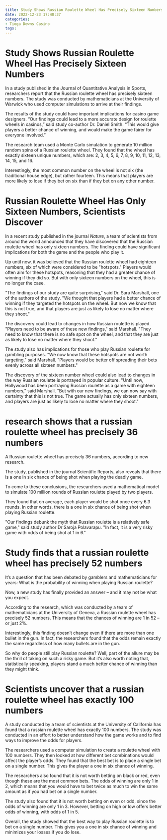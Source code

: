 ```yaml
---
title: Study Shows Russian Roulette Wheel Has Precisely Sixteen Numbers
date: 2022-12-23 17:48:37
categories:
- Tioga Downs Casino
tags:
---
```



#  Study Shows Russian Roulette Wheel Has Precisely Sixteen Numbers

In a study published in the Journal of Quantitative Analysis in Sports, researchers report that the Russian roulette wheel has precisely sixteen numbers. The study was conducted by mathematicians at the University of Warwick who used computer simulations to arrive at their findings.

The results of the study could have important implications for casino game designers. “Our findings could lead to a more accurate design for roulette wheels in casinos,” said study co-author Dr. Daniel Smith. “This would give players a better chance of winning, and would make the game fairer for everyone involved.”

The research team used a Monte Carlo simulation to generate 10 million random spins of a Russian roulette wheel. They found that the wheel has exactly sixteen unique numbers, which are: 2, 3, 4, 5, 6, 7, 8, 9, 10, 11, 12, 13, 14, 15, and 16.

Interestingly, the most common number on the wheel is not six (the traditional house edge), but rather fourteen. This means that players are more likely to lose if they bet on six than if they bet on any other number.

#  Russian Roulette Wheel Has Only Sixteen Numbers, Scientists Discover

In a recent study published in the journal <i>Nature</i>, a team of scientists from around the world announced that they have discovered that the Russian roulette wheel has only sixteen numbers. The finding could have significant implications for both the game and the people who play it.

Up until now, it was believed that the Russian roulette wheel had eighteen numbers, six of which were considered to be "hotspots." Players would often aim for these hotspots, reasoning that they had a greater chance of winning if they did so. But with only sixteen numbers on the wheel, this is no longer the case.

"The findings of our study are quite surprising," said Dr. Sara Marshall, one of the authors of the study. "We thought that players had a better chance of winning if they targeted the hotspots on the wheel. But now we know that this is not true, and that players are just as likely to lose no matter where they shoot."

The discovery could lead to changes in how Russian roulette is played. "Players need to be aware of these new findings," said Marshall. "They need to know that there is no safe spot on the wheel, and that they are just as likely to lose no matter where they shoot."

The study also has implications for those who play Russian roulette for gambling purposes. "We now know that these hotspots are not worth targeting," said Marshall. "Players would be better off spreading their bets evenly across all sixteen numbers."

The discovery of the sixteen number wheel could also lead to changes in the way Russian roulette is portrayed in popular culture. "Until now, Hollywood has been portraying Russian roulette as a game with eighteen numbers," said Marshall. "But with our new findings, we can now say with certainty that this is not true. The game actually has only sixteen numbers, and players are just as likely to lose no matter where they shoot."

#  research shows that a russian roulette wheel has precisely 36 numbers

A Russian roulette wheel has precisely 36 numbers, according to new research.

The study, published in the journal Scientific Reports, also reveals that there is a one in six chance of being shot when playing the deadly game.

To come to these conclusions, the researchers used a mathematical model to simulate 100 million rounds of Russian roulette played by two players.

They found that on average, each player would be shot once every 6.3 rounds. In other words, there is a one in six chance of being shot when playing Russian roulette.

"Our findings debunk the myth that Russian roulette is a relatively safe game," said study author Dr Saroja Polavarapu. "In fact, it is a very risky game with odds of being shot at 1 in 6."

#  Study finds that a russian roulette wheel has precisely 52 numbers

It’s a question that has been debated by gamblers and mathematicians for years: What is the probability of winning when playing Russian roulette?

Now, a new study has finally provided an answer – and it may not be what you expect.

According to the research, which was conducted by a team of mathematicians at the University of Geneva, a Russian roulette wheel has precisely 52 numbers. This means that the chances of winning are 1 in 52 – or just 2%.

Interestingly, this finding doesn’t change even if there are more than one bullet in the gun. In fact, the researchers found that the odds remain exactly the same regardless of how many bullets are in the gun.

So why do people still play Russian roulette? Well, part of the allure may be the thrill of taking on such a risky game. But it’s also worth noting that, statistically speaking, players stand a much better chance of winning than they might think.

#  Scientists uncover that a russian roulette wheel has exactly 100 numbers

A study conducted by a team of scientists at the University of California has found that a russian roulette wheel has exactly 100 numbers. The study was conducted in an effort to better understand how the game works and to find ways to improve the odds for players.

The researchers used a computer simulation to create a roulette wheel with 100 numbers. They then looked at how different bet combinations would affect the player’s odds. They found that the best bet is to place a single bet on a single number. This gives the player a one in six chance of winning.

The researchers also found that it is not worth betting on black or red, even though these are the most common bets. The odds of winning are only 1 in 2, which means that you would have to bet twice as much to win the same amount as if you had bet on a single number.

The study also found that it is not worth betting on even or odd, since the odds of winning are only 1 in 3. However, betting on high or low offers better odds of winning, with odds of 1 in 5.

Overall, the study showed that the best way to play Russian roulette is to bet on a single number. This gives you a one in six chance of winning and minimizes your losses if you do lose.